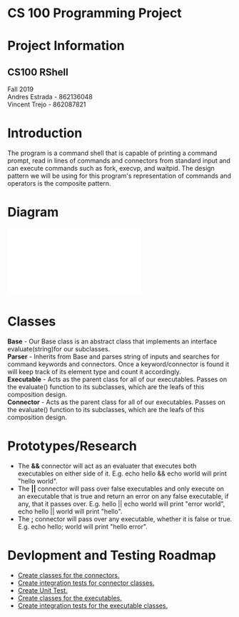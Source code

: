 # CS 100 Programming Project

# Project Information
## CS100 RShell
Fall 2019  
Andres Estrada - 862136048  
Vincent Trejo - 862087821  

# Introduction
The program is a command shell that is capable of printing a command prompt, read in lines of commands and connectors 
from standard input and can execute commands such as fork, execvp, and waitpid. The design pattern we will be using for 
this program's representation of commands and operators is the composite pattern.

# Diagram
![Shell Diagram Image Link](images/shellDiagram.pdf)
# Classes
**Base** - Our Base class is an abstract class that implements an interface evaluate(string)for our subclasses.  
**Parser** - Inherits from Base and parses string of inputs and searches for command keywords and connectors. Once a 
keyword/connector is found it will keep track of its element type and count it accordingly.  
**Executable** - Acts as the parent class for all of our executables. Passes on the evaluate() function to its 
subclasses, which are the leafs of this composition design.  
**Connector** - Acts as the parent class for all of our executables. Passes on the evaluate() function to its subclasses, 
which are the leafs of this composition design.  

# Prototypes/Research
- The **&&** connector will act as an evaluater that executes both executables on either side of it. E.g. echo hello && 
echo world will print "hello world".  
- The **||** connector will pass over false executables and only execute on an executable that is true and return an 
error on any false executable, if any, that it passes over. E.g. hello || echo world will print "error world", echo hello 
|| world will print "hello".  
- The **;** connector will pass over any executable, whether it is false or true. E.g. echo hello; world will print 
"hello error".  
# Devlopment and Testing Roadmap
- [Create classes for the connectors.](https://github.com/cs100/assignment-andres_vincent_cs_100_assignment/issues/2)
- [Create integration tests for connector classes.](https://github.com/cs100/assignment-andres_vincent_cs_100_assignment/issues/6)
- [Create Unit Test.](https://github.com/cs100/assignment-andres_vincent_cs_100_assignment/issues/4)
- [Create classes for the executables.](https://github.com/cs100/assignment-andres_vincent_cs_100_assignment/issues/3)
- [Create integration tests for the executable classes.](https://github.com/cs100/assignment-andres_vincent_cs_100_assignment/issues/5)


